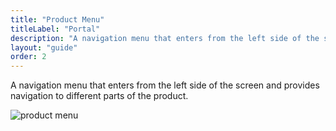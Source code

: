 ```yaml
---
title: "Product Menu"
titleLabel: "Portal"
description: "A navigation menu that enters from the left side of the screen and provides navigation to different parts of the product."
layout: "guide"
order: 2
---
```


<div class="page-description">A navigation menu that enters from the left side of the screen and provides navigation to different parts of the product.</div>

![product menu](/images/lexicon/ProductMenu.jpg)